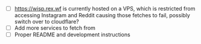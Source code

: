 - [ ] https://wisp.rex.wf is currently hosted on a VPS, which is restricted from accessing Instagram and Reddit causing those fetches to fail, possibly switch over to cloudflare?
- [ ] Add more services to fetch from
- [ ] Proper README and development instructions
